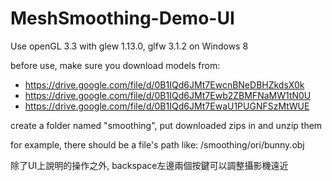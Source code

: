 # MeshSmoothing-Demo-UI

Use openGL 3.3 with glew 1.13.0, glfw 3.1.2 on Windows 8

before use, make sure you download models from:

* https://drive.google.com/file/d/0B1IQd6JMt7EwcnBNeDBHZkdsX0k
* https://drive.google.com/file/d/0B1IQd6JMt7Ewb2ZBMFNaMW1tN0U
* https://drive.google.com/file/d/0B1IQd6JMt7EwaU1PUGNFSzMtWUE

create a folder named "smoothing", put downloaded zips in and unzip them 

for example, there should be a file's path like: /smoothing/ori/bunny.obj


除了UI上說明的操作之外, backspace左邊兩個按鍵可以調整攝影機遠近
